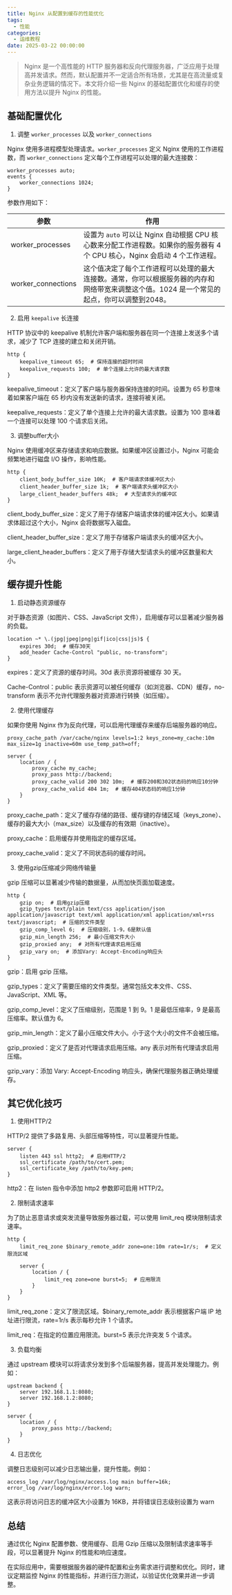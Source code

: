 ```yaml
---
title: Nginx 从配置到缓存的性能优化
tags:
  - 性能
categories:
  - 运维教程
date: 2025-03-22 00:00:00
---
```


> Nginx 是一个高性能的 HTTP 服务器和反向代理服务器，广泛应用于处理高并发请求。然而，默认配置并不一定适合所有场景，尤其是在高流量或复杂业务逻辑的情况下。本文将介绍一些 Nginx 的基础配置优化和缓存的使用方法以提升 Nginx 的性能。

<!-- more -->

## 基础配置优化

1. 调整 `worker_processes` 以及 `worker_connections`

Nginx 使用多进程模型处理请求。`worker_processes` 定义 Nginx 使用的工作进程数，而 `worker_connections` 定义每个工作进程可以处理的最大连接数：

```
worker_processes auto;
events {
    worker_connections 1024;
}
```

参数作用如下：

| 参数 | 作用 |
| - | - |
| worker_processes | 设置为 `auto` 可以让 Nginx 自动根据 CPU 核心数来分配工作进程数。如果你的服务器有 4 个 CPU 核心，Nginx 会启动 4 个工作进程。
| worker_connections | 这个值决定了每个工作进程可以处理的最大连接数。通常，你可以根据服务器的内存和网络带宽来调整这个值。1024 是一个常见的起点，你可以调整到2048。

2. 启用 `keepalive` 长连接

HTTP 协议中的 keepalive 机制允许客户端和服务器在同一个连接上发送多个请求，减少了 TCP 连接的建立和关闭开销。

```
http {
    keepalive_timeout 65;  # 保持连接的超时时间
    keepalive_requests 100;  # 单个连接上允许的最大请求数
}
```

keepalive_timeout：定义了客户端与服务器保持连接的时间。设置为 65 秒意味着如果客户端在 65 秒内没有发送新的请求，连接将被关闭。

keepalive_requests：定义了单个连接上允许的最大请求数。设置为 100 意味着一个连接可以处理 100 个请求后关闭。

3. 调整buffer大小

Nginx 使用缓冲区来存储请求和响应数据。如果缓冲区设置过小，Nginx 可能会频繁地进行磁盘 I/O 操作，影响性能。

```
http {
    client_body_buffer_size 10K;  # 客户端请求体缓冲区大小
    client_header_buffer_size 1k;  # 客户端请求头缓冲区大小
    large_client_header_buffers 48k;  # 大型请求头的缓冲区
}
```

client_body_buffer_size：定义了用于存储客户端请求体的缓冲区大小。如果请求体超过这个大小，Nginx 会将数据写入磁盘。

client_header_buffer_size：定义了用于存储客户端请求头的缓冲区大小。

large_client_header_buffers：定义了用于存储大型请求头的缓冲区数量和大小。

## 缓存提升性能

1. 启动静态资源缓存

对于静态资源（如图片、CSS、JavaScript 文件），启用缓存可以显著减少服务器的负载。

```
location ~* \.(jpg|jpeg|png|gif|ico|css|js)$ {
    expires 30d;  # 缓存30天
    add_header Cache-Control "public, no-transform";
}
```

expires：定义了资源的缓存时间。30d 表示资源将被缓存 30 天。

Cache-Control：public 表示资源可以被任何缓存（如浏览器、CDN）缓存，no-transform 表示不允许代理服务器对资源进行转换（如压缩）。

2. 使用代理缓存

如果你使用 Nginx 作为反向代理，可以启用代理缓存来缓存后端服务器的响应。

```
proxy_cache_path /var/cache/nginx levels=1:2 keys_zone=my_cache:10m max_size=1g inactive=60m use_temp_path=off;

server {
    location / {
        proxy_cache my_cache;
        proxy_pass http://backend;
        proxy_cache_valid 200 302 10m;  # 缓存200和302状态码的响应10分钟
        proxy_cache_valid 404 1m;  # 缓存404状态码的响应1分钟
    }
}
```

proxy_cache_path：定义了缓存存储的路径、缓存键的存储区域（keys_zone）、缓存的最大大小（max_size）以及缓存的有效期（inactive）。

proxy_cache：启用缓存并使用指定的缓存区域。

proxy_cache_valid：定义了不同状态码的缓存时间。

3. 使用gzip压缩减少网络传输量

gzip 压缩可以显著减少传输的数据量，从而加快页面加载速度。

```
http {
    gzip on;  # 启用gzip压缩
    gzip_types text/plain text/css application/json application/javascript text/xml application/xml application/xml+rss text/javascript;  # 压缩的文件类型
    gzip_comp_level 6;  # 压缩级别，1-9，6是默认值
    gzip_min_length 256;  # 最小压缩文件大小
    gzip_proxied any;  # 对所有代理请求启用压缩
    gzip_vary on;  # 添加Vary: Accept-Encoding响应头
}
```

gzip：启用 gzip 压缩。

gzip_types：定义了需要压缩的文件类型。通常包括文本文件、CSS、JavaScript、XML 等。

gzip_comp_level：定义了压缩级别，范围是 1 到 9。1 是最低压缩率，9 是最高压缩率。默认值为 6。

gzip_min_length：定义了最小压缩文件大小。小于这个大小的文件不会被压缩。

gzip_proxied：定义了是否对代理请求启用压缩。any 表示对所有代理请求启用压缩。

gzip_vary：添加 Vary: Accept-Encoding 响应头，确保代理服务器正确处理缓存。

## 其它优化技巧

1. 使用HTTP/2

HTTP/2 提供了多路复用、头部压缩等特性，可以显著提升性能。

```
server {
    listen 443 ssl http2;  # 启用HTTP/2
    ssl_certificate /path/to/cert.pem;
    ssl_certificate_key /path/to/key.pem;
}
```

http2：在 listen 指令中添加 http2 参数即可启用 HTTP/2。

2. 限制请求速率

为了防止恶意请求或突发流量导致服务器过载，可以使用 limit_req 模块限制请求速率。

```
http {
    limit_req_zone $binary_remote_addr zone=one:10m rate=1r/s;  # 定义限流区域

    server {
        location / {
            limit_req zone=one burst=5;  # 应用限流
        }
    }
}
```

limit_req_zone：定义了限流区域。$binary_remote_addr 表示根据客户端 IP 地址进行限流，rate=1r/s 表示每秒允许 1 个请求。

limit_req：在指定的位置应用限流。burst=5 表示允许突发 5 个请求。

3. 负载均衡

通过 upstream 模块可以将请求分发到多个后端服务器，提高并发处理能力。例如：

```
upstream backend {
    server 192.168.1.1:8080;
    server 192.168.1.2:8080;
}

server {
    location / {
        proxy_pass http://backend;
    }
}
```

4. 日志优化

调整日志级别可以减少日志输出量，提升性能。例如：

```
access_log /var/log/nginx/access.log main buffer=16k;
error_log /var/log/nginx/error.log warn;
```

这表示将访问日志的缓冲区大小设置为 16KB，并将错误日志级别设置为 warn

## 总结

通过优化 Nginx 配置参数、使用缓存、启用 Gzip 压缩以及限制请求速率等手段，可以显著提升 Nginx 的性能和响应速度。

在实际应用中，需要根据服务器的硬件配置和业务需求进行调整和优化。同时，建议定期监控 Nginx 的性能指标，并进行压力测试，以验证优化效果并进一步调整。